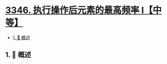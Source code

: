 # [3346. 执行操作后元素的最高频率 I【中等】](https://github.com/tnotesjs/TNotes.leetcode/tree/main/notes/3346.%20%E6%89%A7%E8%A1%8C%E6%93%8D%E4%BD%9C%E5%90%8E%E5%85%83%E7%B4%A0%E7%9A%84%E6%9C%80%E9%AB%98%E9%A2%91%E7%8E%87%20I%E3%80%90%E4%B8%AD%E7%AD%89%E3%80%91)

<!-- region:toc -->

- [1. 📝 概述](#1--概述)

<!-- endregion:toc -->

## 1. 📝 概述
